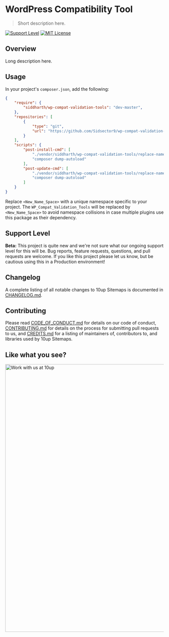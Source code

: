# WordPress Compatibility Tool

> Short description here.

[![Support Level](https://img.shields.io/badge/support-beta-blueviolet.svg)](#support-level) [![MIT License](https://img.shields.io/github/license/10up/wp-compat-validation-tool.svg)](https://github.com/10up/wp-compat-validation-tool/blob/trunk/LICENSE.md)

## Overview

Long description here.

## Usage

In your project's `composer.json`, add the following:

```json
{
    "require": {
        "siddharth/wp-compat-validation-tools": "dev-master",
    },
    "repositories": [
        {
            "type": "git",
            "url": "https://github.com/Sidsector9/wp-compat-validation-tools.git"
        }
    ],
    "scripts": {
        "post-install-cmd": [
            "./vendor/siddharth/wp-compat-validation-tools/replace-namespace.sh <New_Name_Space>",
            "composer dump-autoload"
        ],
        "post-update-cmd": [
            "./vendor/siddharth/wp-compat-validation-tools/replace-namespace.sh <New_Name_Space>",
            "composer dump-autoload"
        ]
    }
}
```

Replace `<New_Name_Space>` with a unique namespace specific to your project.
The `WP_Compat_Validation_Tools` will be replaced by `<New_Name_Space>` to avoid namespace collisions in case multiple plugins use this package as their dependency.

## Support Level

**Beta:** This project is quite new and we're not sure what our ongoing support level for this will be. Bug reports, feature requests, questions, and pull requests are welcome. If you like this project please let us know, but be cautious using this in a Production environment!

## Changelog

A complete listing of all notable changes to 10up Sitemaps is documented in [CHANGELOG.md](https://github.com/10up/wp-compat-validation-tool/blob/develop/CHANGELOG.md).

## Contributing

Please read [CODE_OF_CONDUCT.md](https://github.com/10up/wp-compat-validation-tool/blob/develop/CODE_OF_CONDUCT.md) for details on our code of conduct, [CONTRIBUTING.md](https://github.com/10up/wp-compat-validation-tool/blob/develop/CONTRIBUTING.md) for details on the process for submitting pull requests to us, and [CREDITS.md](https://github.com/10up/wp-compat-validation-tool/blob/develop/CREDITS.md) for a listing of maintainers of, contributors to, and libraries used by 10up Sitemaps.

## Like what you see?

<a href="http://10up.com/contact/"><img src="https://10up.com/uploads/2016/10/10up-Github-Banner.png" width="850" alt="Work with us at 10up"></a>
